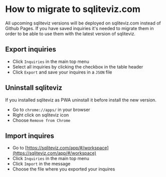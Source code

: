 # How to migrate to sqliteviz.com

All upcoming sqliteviz versions will be deployed on sqliteviz.com instead of
Github Pages. If you have saved inquiries it's needed to migrate them in order
to be able to use them with the latest version of sqliteviz.

## Export inquiries

- Click `Inquiries` in the main top menu
- Select all inquiries by clicking the checkbox in the table header
- Click `Export` and save your inquires in a `JSON` file

## Uninstall sqliteviz

If you installed sqliteviz as PWA uninstall it before install the new version.

- Go to `chrome://apps/` in your browser
- Right click on sqliteviz icon
- Choose `Remove from Chrome`

## Import inquires

- Go to [https://sqliteviz.com/app/#/workspace](https://sqliteviz.com/app/#/workspace)
- Click `Inquiries` in the main top menu
- Click `Import` in the message
- Choose the file where you exported your inquires
